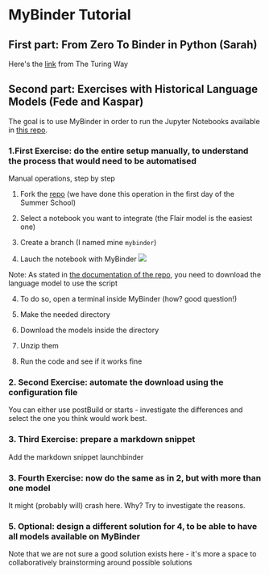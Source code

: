 # MyBinder Tutorial

## First part: From Zero To Binder in Python (Sarah)
Here's the [link](https://github.com/alan-turing-institute/the-turing-way/blob/master/workshops/boost-research-reproducibility-binder/workshop-presentations/zero-to-binder-python.md) from The Turing Way 

## Second part: Exercises with Historical Language Models (Fede and Kaspar)

The goal is to use MyBinder in order to run the Jupyter Notebooks available in [this repo](https://github.com/Living-with-machines/histLM).

### 1.First Exercise: do the entire setup manually, to understand the process that would need to be automatised

Manual operations, step by step

1. Fork the [repo](https://github.com/Living-with-machines/histLM) (we have done this operation in the first day of the Summer School)

2. Select a notebook you want to integrate (the Flair model is the easiest one)

2. Create a branch (I named mine `mybinder`)

3. Lauch the notebook with MyBinder
![](https://i.imgur.com/4RubGlA.png)

Note: As stated in [the documentation of the repo](https://github.com/Living-with-machines/histLM#download), you need to download the language model to use the script

4. To do so, open a terminal inside MyBinder (how? good question!)

5. Make the needed directory 

6. Download the models inside the directory 

7. Unzip them

8. Run the code and see if it works fine

### 2. Second Exercise: automate the download using the configuration file

You can either use postBuild or starts - investigate the differences and select the one you think would work best.

### 3. Third Exercise: prepare a markdown snippet

Add the markdown snippet launchbinder

### 3. Fourth Exercise: now do the same as in 2, but with more than one model 

It might (probably will) crash here. Why? Try to investigate the reasons.

### 5. Optional: design a different solution for 4, to be able to have all models available on MyBinder

Note that we are not sure a good solution exists here - it's more a space to collaboratively brainstorming around possible solutions
